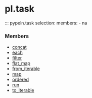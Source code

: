 
# pl.task

::: pypeln.task
    selection:
      members:
        - na


### Members
* [concat](concat.md)
* [each](each.md)
* [filter](filter.md)
* [flat_map](flat_map.md)
* [from_iterable](from_iterable.md)
* [map](map.md)
* [ordered](ordered.md)
* [run](run.md)
* [to_iterable](to_iterable.md)

